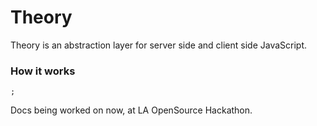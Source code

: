 Theory
==========
Theory is an abstraction layer for server side and client side JavaScript.

### How it works

	;

Docs being worked on now, at LA OpenSource Hackathon.